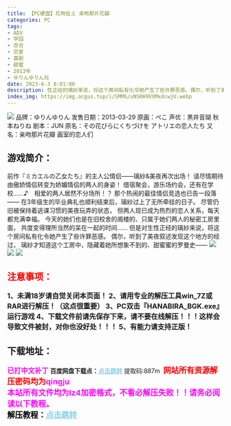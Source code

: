 ```yaml
---
title: 【PC硬盘】花吻在上 亲吻那片花瓣
categories: PC
tags:
- ADV
- 学园
- 百合
- 恋爱
- 喜剧
- 甜蜜
- 2013年
- ゆりんゆりん社
date: 2023-6-3 8:01:00
description: 性正经的璃紗来说，将这个房间私有化令她产生了些许罪恶感。偶尔，听到了美夜叙述发现这个地方的经过，璃紗才知道这个工房中，隐藏着她所想象不到的、甜蜜蜜的罗曼史——
index_img: https://img.acgus.top/i/SMMS/uNSRH9VXMxdcwjU.webp
---
```

![](https://img.acgus.top/i/SMMS/uNSRH9VXMxdcwjU.webp)
品牌：ゆりんゆりん
发售日期：2013-03-29
原画：ぺこ
声优：黒井音瑚 秋本ねりね
剧本：JUN
原名：その花びらにくちづけを アトリエの恋人たち
又名：亲吻那片花瓣 画室的恋人们

## 游戏简介：
前作『ミカエルの乙女たち』的主人公情侣——璃紗&美夜再次出场！
请尽情期待由傲娇情侣转变为娇媚情侣的两人的身姿！
借宿聚会，游乐场约会，还有在学校……♪　相爱的两人居然不分场所！？
那个热闹的最佳情侣竞选也已告一段落——
在3年级生的毕业典礼也顺利结束后，璃紗过上了无所牵挂的日子。
尽管仍旧被保持着逃课习惯的美夜玩弄的状态，
但两人现已成为热烈的恋人关系，每天都充满幸福。
今天的她们也是在旧校舍的阁楼的、只属于她们两人的秘密工房里面，
共度变得理所当然的呆在一起的时间……
但是对生性正经的璃紗来说，将这个房间私有化令她产生了些许罪恶感。
偶尔，听到了美夜叙述发现这个地方的经过，
璃紗才知道这个工房中，隐藏着她所想象不到的、甜蜜蜜的罗曼史——
![](https://img.acgus.top/i/SMMS/d4vfb1hIrLcjWD.webp)
![](https://img.acgus.top/i/SMMS/V1rPkzunehfNlt.webp)
![](https://img.acgus.top/i/SMMS/uQBjnFPxbAzkDgL.webp)





## <font color=#FF0000 >注意事项：</font>
<font size=3><b>1、未满18岁请自觉关闭本页面！
2、请用专业的解压工具win_7Z或RAR进行解压！（这点很重要）
3、PC双击『HANABIRA_BGK.exe』运行游戏
4、下载文件前请先保存下来，请不要在线解压！！！这样会导致文件被封，对你也没好处！！！
5、有能力请支持正版！</b></font>

## 下载地址：
<font color=#FF00FF size=3><b>已打中文补丁</b></font>
<b>百度网盘下载点：</b><a href="https://pan.baidu.com/s/1zklahTCij8lOVnKK2dnYmg?pwd=887m" style="color: #87CEEB;"><b>点击跳转</b></a> 提取码:887m
<a style="padding: 0" href="https://post.qingju.org/AD/"><img style="max-width:100%" src="https://img.acgus.top/i/2024/07/478f689b8021d8d499ab43d21acf137a.gif" alt=""></a>
<b><font color=#FF0000 size=4>网站所有资源解压密码均为</b></font><b><font color=#FF00FF size=4>qingju</font><font color=#FF0000 ></font></b><br><b><font color=#FF00FF size=4>本站所有文件均为lz4加密格式，不看必解压失败！！请务必阅读以下教程。</b></font><br><b><font color=#000 size=4>解压教程：</b><a href="https://post.qingju.org/tutorial/000/" style="color: #87CEEB;"><b>点击跳转</b></a>